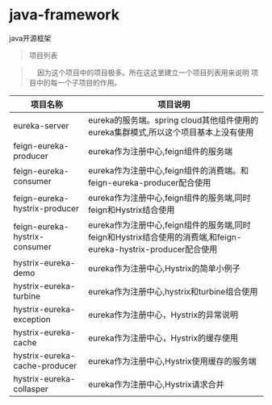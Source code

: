 # java-framework
java开源框架

>项目列表

>&nbsp;&nbsp;&nbsp;&nbsp;因为这个项目中的项目极多。所在这这里建立一个项目列表用来说明
项目中的每一个子项目的作用。

| 项目名称  | 项目说明 |
|---|---|
|eureka-server   |  eureka的服务端。spring cloud其他组件使用的eureka集群模式,所以这个项目基本上没有使用  |
|feign-eureka-producer        | eureka作为注册中心,feign组件的服务端    |
|feign-eureka-consumer|eureka作为注册中心,feign组件的消费端。和feign-eureka-producer配合使用|
|feign-eureka-hystrix-producer|eureka作为注册中心,feign组件的服务端,同时feign和Hystrix结合使用|
|feign-eureka-hystrix-consumer|eureka作为注册中心,feign组件的服务端,同时feign和Hystrix结合使用的消费端,和feign-eureka-hystrix-producer配合使用|
|hystrix-eureka-demo|eureka作为注册中心,Hystrix的简单小例子|
|hystrix-eureka-turbine|eureka作为注册中心,hystrix和turbine组合使用|
|hystrix-eureka-exception|eureka作为注册中心，Hystrix的异常说明|
|hystrix-eureka-cache|eureka作为注册中心，Hystrix的缓存使用
|hystrix-eureka-cache-producer|eureka作为注册中心,Hystrix使用缓存的服务端|
|hystrix-eureka-collasper|eureka作为注册中心,Hystrix请求合并|
